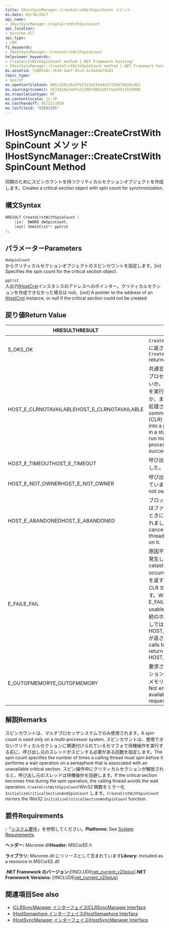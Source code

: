 ```yaml
---
title: IHostSyncManager::CreateCrstWithSpinCount メソッド
ms.date: 03/30/2017
api_name:
- IHostSyncManager.CreateCrstWithSpinCount
api_location:
- mscoree.dll
api_type:
- COM
f1_keywords:
- IHostSyncManager::CreateCrstWithSpinCount
helpviewer_keywords:
- CreateCrstWithSpinCount method [.NET Framework hosting]
- IHostSyncManager::CreateCrstWithSpinCount method [.NET Framework hosting]
ms.assetid: 7280fa8c-3639-4abf-91cb-bc343da742d1
topic_type:
- apiref
ms.openlocfilehash: 86bc320c28a5fbf122d234a4a1f15b674628c0b5
ms.sourcegitcommit: d223616e7e6fe2139079052e6fcbe25413fb9900
ms.translationtype: MT
ms.contentlocale: ja-JP
ms.lasthandoff: 05/22/2020
ms.locfileid: "83803395"
---
```

# <a name="ihostsyncmanagercreatecrstwithspincount-method"></a><span data-ttu-id="ea1c6-102">IHostSyncManager::CreateCrstWithSpinCount メソッド</span><span class="sxs-lookup"><span data-stu-id="ea1c6-102">IHostSyncManager::CreateCrstWithSpinCount Method</span></span>
<span data-ttu-id="ea1c6-103">同期のためにスピンカウントを持つクリティカルセクションオブジェクトを作成します。</span><span class="sxs-lookup"><span data-stu-id="ea1c6-103">Creates a critical section object with spin count for synchronization.</span></span>  
  
## <a name="syntax"></a><span data-ttu-id="ea1c6-104">構文</span><span class="sxs-lookup"><span data-stu-id="ea1c6-104">Syntax</span></span>  
  
```cpp  
HRESULT CreateCrstWithSpinCount (  
    [in]  DWORD dwSpinCount,  
    [out] IHostCrst** ppCrst  
);  
```  
  
## <a name="parameters"></a><span data-ttu-id="ea1c6-105">パラメーター</span><span class="sxs-lookup"><span data-stu-id="ea1c6-105">Parameters</span></span>  
 `dwSpinCount`  
 <span data-ttu-id="ea1c6-106">からクリティカルセクションオブジェクトのスピンカウントを指定します。</span><span class="sxs-lookup"><span data-stu-id="ea1c6-106">[in] Specifies the spin count for the critical section object.</span></span>  
  
 `ppCrst`  
 <span data-ttu-id="ea1c6-107">入出力[IHostCrst](ihostcrst-interface.md)インスタンスのアドレスへのポインター。クリティカルセクションを作成できなかった場合は null。</span><span class="sxs-lookup"><span data-stu-id="ea1c6-107">[out] A pointer to the address of an [IHostCrst](ihostcrst-interface.md) instance, or null if the critical section could not be created.</span></span>  
  
## <a name="return-value"></a><span data-ttu-id="ea1c6-108">戻り値</span><span class="sxs-lookup"><span data-stu-id="ea1c6-108">Return Value</span></span>  
  
|<span data-ttu-id="ea1c6-109">HRESULT</span><span class="sxs-lookup"><span data-stu-id="ea1c6-109">HRESULT</span></span>|<span data-ttu-id="ea1c6-110">説明</span><span class="sxs-lookup"><span data-stu-id="ea1c6-110">Description</span></span>|  
|-------------|-----------------|  
|<span data-ttu-id="ea1c6-111">S_OK</span><span class="sxs-lookup"><span data-stu-id="ea1c6-111">S_OK</span></span>|<span data-ttu-id="ea1c6-112">`CreateCrstWithSpinCount`正常に返されました。</span><span class="sxs-lookup"><span data-stu-id="ea1c6-112">`CreateCrstWithSpinCount` returned successfully.</span></span>|  
|<span data-ttu-id="ea1c6-113">HOST_E_CLRNOTAVAILABLE</span><span class="sxs-lookup"><span data-stu-id="ea1c6-113">HOST_E_CLRNOTAVAILABLE</span></span>|<span data-ttu-id="ea1c6-114">共通言語ランタイム (CLR) がプロセスに読み込まれていないか、CLR がマネージコードを実行できない状態であるか、または呼び出しが正常に処理されていません。</span><span class="sxs-lookup"><span data-stu-id="ea1c6-114">The common language runtime (CLR) has not been loaded into a process, or the CLR is in a state in which it cannot run managed code or process the call successfully.</span></span>|  
|<span data-ttu-id="ea1c6-115">HOST_E_TIMEOUT</span><span class="sxs-lookup"><span data-stu-id="ea1c6-115">HOST_E_TIMEOUT</span></span>|<span data-ttu-id="ea1c6-116">呼び出しがタイムアウトしました。</span><span class="sxs-lookup"><span data-stu-id="ea1c6-116">The call timed out.</span></span>|  
|<span data-ttu-id="ea1c6-117">HOST_E_NOT_OWNER</span><span class="sxs-lookup"><span data-stu-id="ea1c6-117">HOST_E_NOT_OWNER</span></span>|<span data-ttu-id="ea1c6-118">呼び出し元がロックを所有していません。</span><span class="sxs-lookup"><span data-stu-id="ea1c6-118">The caller does not own the lock.</span></span>|  
|<span data-ttu-id="ea1c6-119">HOST_E_ABANDONED</span><span class="sxs-lookup"><span data-stu-id="ea1c6-119">HOST_E_ABANDONED</span></span>|<span data-ttu-id="ea1c6-120">ブロックされたスレッドまたはファイバーが待機しているときに、イベントが取り消されました。</span><span class="sxs-lookup"><span data-stu-id="ea1c6-120">An event was canceled while a blocked thread or fiber was waiting on it.</span></span>|  
|<span data-ttu-id="ea1c6-121">E_FAIL</span><span class="sxs-lookup"><span data-stu-id="ea1c6-121">E_FAIL</span></span>|<span data-ttu-id="ea1c6-122">原因不明の致命的なエラーが発生しました。</span><span class="sxs-lookup"><span data-stu-id="ea1c6-122">An unknown catastrophic failure occurred.</span></span> <span data-ttu-id="ea1c6-123">メソッドが E_FAIL を返すと、そのプロセス内で CLR が使用できなくなります。</span><span class="sxs-lookup"><span data-stu-id="ea1c6-123">When a method returns E_FAIL, the CLR is no longer usable within the process.</span></span> <span data-ttu-id="ea1c6-124">後続のホストメソッドの呼び出しでは HOST_E_CLRNOTAVAILABLE が返されます。</span><span class="sxs-lookup"><span data-stu-id="ea1c6-124">Subsequent calls to hosting methods return HOST_E_CLRNOTAVAILABLE.</span></span>|  
|<span data-ttu-id="ea1c6-125">E_OUTOFMEMORY</span><span class="sxs-lookup"><span data-stu-id="ea1c6-125">E_OUTOFMEMORY</span></span>|<span data-ttu-id="ea1c6-126">要求されたクリティカルセクションを作成するのに十分なメモリがありませんでした。</span><span class="sxs-lookup"><span data-stu-id="ea1c6-126">Not enough memory was available to create the requested critical section.</span></span>|  
  
## <a name="remarks"></a><span data-ttu-id="ea1c6-127">解説</span><span class="sxs-lookup"><span data-stu-id="ea1c6-127">Remarks</span></span>  
 <span data-ttu-id="ea1c6-128">スピンカウントは、マルチプロセッサシステムでのみ使用されます。</span><span class="sxs-lookup"><span data-stu-id="ea1c6-128">A spin count is used only on a multi-processor system.</span></span> <span data-ttu-id="ea1c6-129">スピンカウントは、使用できないクリティカルセクションに関連付けられているセマフォで待機操作を実行する前に、呼び出し元のスレッドがスピンする必要がある回数を指定します。</span><span class="sxs-lookup"><span data-stu-id="ea1c6-129">The spin count specifies the number of times a calling thread must spin before it performs a wait operation on a semaphore that is associated with an unavailable critical section.</span></span> <span data-ttu-id="ea1c6-130">スピン操作中にクリティカルセクションが解放されると、呼び出し元のスレッドは待機操作を回避します。</span><span class="sxs-lookup"><span data-stu-id="ea1c6-130">If the critical section becomes free during the spin operation, the calling thread avoids the wait operation.</span></span> <span data-ttu-id="ea1c6-131">`CreateCrstWithSpinCount`Win32 関数をミラー化 `InitializeCriticalSectionAndSpinCount` します。</span><span class="sxs-lookup"><span data-stu-id="ea1c6-131">`CreateCrstWithSpinCount` mirrors the Win32 `InitializeCriticalSectionAndSpinCount` function.</span></span>  
  
## <a name="requirements"></a><span data-ttu-id="ea1c6-132">要件</span><span class="sxs-lookup"><span data-stu-id="ea1c6-132">Requirements</span></span>  
 <span data-ttu-id="ea1c6-133">**:**「[システム要件](../../get-started/system-requirements.md)」を参照してください。</span><span class="sxs-lookup"><span data-stu-id="ea1c6-133">**Platforms:** See [System Requirements](../../get-started/system-requirements.md).</span></span>  
  
 <span data-ttu-id="ea1c6-134">**ヘッダー:** Mscoree.dll</span><span class="sxs-lookup"><span data-stu-id="ea1c6-134">**Header:** MSCorEE.h</span></span>  
  
 <span data-ttu-id="ea1c6-135">**ライブラリ:** Mscoree.dll にリソースとして含まれています</span><span class="sxs-lookup"><span data-stu-id="ea1c6-135">**Library:** Included as a resource in MSCorEE.dll</span></span>  
  
 <span data-ttu-id="ea1c6-136">**.NET Framework のバージョン:**[!INCLUDE[net_current_v20plus](../../../../includes/net-current-v20plus-md.md)]</span><span class="sxs-lookup"><span data-stu-id="ea1c6-136">**.NET Framework Versions:** [!INCLUDE[net_current_v20plus](../../../../includes/net-current-v20plus-md.md)]</span></span>  
  
## <a name="see-also"></a><span data-ttu-id="ea1c6-137">関連項目</span><span class="sxs-lookup"><span data-stu-id="ea1c6-137">See also</span></span>

- [<span data-ttu-id="ea1c6-138">ICLRSyncManager インターフェイス</span><span class="sxs-lookup"><span data-stu-id="ea1c6-138">ICLRSyncManager Interface</span></span>](iclrsyncmanager-interface.md)
- [<span data-ttu-id="ea1c6-139">IHostSemaphore インターフェイス</span><span class="sxs-lookup"><span data-stu-id="ea1c6-139">IHostSemaphore Interface</span></span>](ihostsemaphore-interface.md)
- [<span data-ttu-id="ea1c6-140">IHostSyncManager インターフェイス</span><span class="sxs-lookup"><span data-stu-id="ea1c6-140">IHostSyncManager Interface</span></span>](ihostsyncmanager-interface.md)

